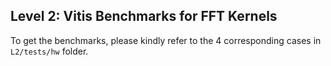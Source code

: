 ## Level 2: Vitis Benchmarks for FFT Kernels

To get the benchmarks, please kindly refer to the 4 corresponding cases in `L2/tests/hw` folder.
